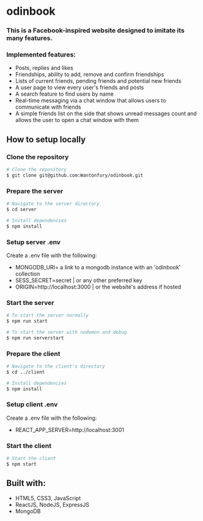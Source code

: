# odinbook

### This is a Facebook-inspired website designed to imitate its many features.

### Implemented features:
- Posts, replies and likes
- Friendships, ability to add, remove and confirm friendships
- Lists of current friends, pending friends and potential new friends
- A user page to view every user's friends and posts
- A search feature to find users by name
- Real-time messaging via a chat window that allows users to communicate with friends
- A simple friends list on the side that shows unread messages count and allows the user to open a chat window with them

## How to setup locally

### Clone the repository
```bash
# Clone the repository
$ git clone git@github.com:Wantonfury/odinbook.git
```

### Prepare the server
```bash
# Navigate to the server directory
$ cd server

# Install dependencies
$ npm install
```

### Setup server .env
Create a .env file with the following:
- MONGODB_URI= a link to a mongodb instance with an 'odinbook' collection
- SESS_SECRET=secret | or any other preferred key
- ORIGIN=http://localhost:3000 | or the website's address if hosted

### Start the server
```bash
# To start the server normally
$ npm run start

# To start the server with nodemon and debug
$ npm run serverstart
```

### Prepare the client
```bash
# Navigate to the client's directory
$ cd ../client

# Install dependencies
$ npm install
```

### Setup client .env
Create a .env file with the following:
- REACT_APP_SERVER=http://localhost:3001

### Start the client
```bash
# Start the client
$ npm start
```

## Built with:
- HTML5, CSS3, JavaScript
- ReactJS, NodeJS, ExpressJS
- MongoDB